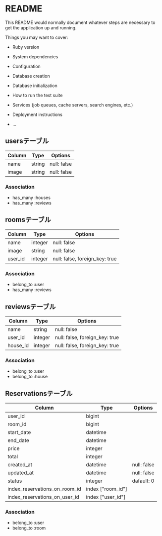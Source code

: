 # README

This README would normally document whatever steps are necessary to get the
application up and running.

Things you may want to cover:

* Ruby version

* System dependencies

* Configuration

* Database creation

* Database initialization

* How to run the test suite

* Services (job queues, cache servers, search engines, etc.)

* Deployment instructions

* ...

## usersテーブル

|Column|Type|Options|
|------|----|-------|
|name|string|null: false|
|image|string|null: false|


### Association
- has_many :houses
- has_many :reviews

## roomsテーブル

|Column|Type|Options|
|------|----|-------|
|name|integer|null: false|
|image|string|null: false|
|user_id|integer|null: false, foreign_key: true|


### Association
- belong_to :user
- has_many :reviews

## reviewsテーブル

|Column|Type|Options|
|------|----|-------|
|name|string|null: false|
|user_id|integer|null: false, foreign_key: true|
|house_id|integer|null: false, foreign_key: true|


### Association
- belong_to :user
- belong_to :house

## Reservationsテーブル
|Column|Type|Options|
|------|----|-------|
|user_id|bigint||
|room_id|bigint||
|start_date|datetime||
|end_date|datetime||
|price|integer||
|total|integer||
|created_at|datetime|null: false|
|updated_at|datetime|null: false|
|status|integer|dafault: 0|
|index_reservations_on_room_id|index ["room_id"]||
|index_reservations_on_user_id|index ["user_id"]||

### Association
- belong_to :user
- belong_to :room
